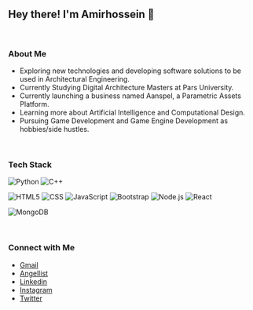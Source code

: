<h2> Hey there! I'm Amirhossein 👋</h2>

<br/>

<h3> About Me </h3>


- Exploring new technologies and developing software solutions to  be used in Architectural Engineering.
- Currently Studying Digital Architecture Masters at Pars University.
- Currently launching a business named Aanspel, a Parametric Assets Platform.
- Learning more about Artificial Intelligence and Computational Design.
- Pursuing Game Development and Game Engine Development as hobbies/side hustles.

<br/>

<h3> Tech Stack</h3>

  ![Python](https://img.shields.io/badge/-Python-333333?style=flat&logo=python)
  ![C++](https://img.shields.io/badge/-C++-333333?style=flat&logo=C%2B%2B&logoColor=00599C)

  ![HTML5](https://img.shields.io/badge/-HTML5-333333?style=flat&logo=HTML5)
  ![CSS](https://img.shields.io/badge/-CSS-333333?style=flat&logo=CSS3&logoColor=1572B6)
  ![JavaScript](https://img.shields.io/badge/-JavaScript-333333?style=flat&logo=javascript)
  ![Bootstrap](https://img.shields.io/badge/-Bootstrap-333333?style=flat&logo=bootstrap&logoColor=563D7C)
  ![Node.js](https://img.shields.io/badge/-Node.js-333333?style=flat&logo=node.js)
  ![React](https://img.shields.io/badge/-React-333333?style=flat&logo=react)
  
  ![MongoDB](https://img.shields.io/badge/-MongoDB-333333?style=flat&logo=mongodb)


<br/>

<h3> Connect with Me </h3>

- <a href="mailto:accretence@gmail.com">Gmail</a>
- <a href="https://www.angel.co/accretence">Angellist</a>
- <a href="https://www.linkedin.com/in/accretence/">Linkedin</a>
- <a href="https://www.instagram.com/accretence/">Instagram</a>
- <a href="https://www.twitter.com/accretence/">Twitter</a>
